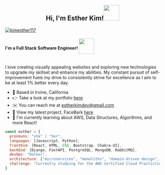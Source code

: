 <h2 align="center">Hi, I'm Esther Kim!<img src="https://media.giphy.com/media/mGcNjsfWAjY5AEZNw6/giphy.gif" width="50"></h2>

<a href="https://https://www.linkedin.com/in/kimesther117/"><img src="https://img.shields.io/static/v1?label=&message=kimesther117&color=%230A66C2&logo=LinkedIn" alt="kimesther117"></a>
<h4 align="left">I'm a Full Stack Software Engineer!  <img src="https://media.giphy.com/media/ZdO1mXD9kgpCslD5ka/giphy.gif" width="50" style="vertical-align: middle; margin-bottom: 15px;">
</h4>

I love creating visually appealing websites and exploring new technologies to upgrade my skillset and enhance my abilities. My constant pursuit of self-improvement fuels my drive to consistently strive for excellence as I aim to be at least 1% better every day.

- 📍 Based in Irvine, California
- 👉 Take a look at my portfolio [here](http://portfolio-est-kim.vercel.app/)
- ✉️ You can reach me at [estherkimdev@gmail.com](mailto:estherkimdev@gmail.com)
- 🐶 View my latest project, FaceBark [here](https://gitlab.com/facebark/facebark)
- 🌱  I'm currently learning about AWS, Data Structures, Algorithms, and more React!

```javascript
const esther = {
  pronouns: "she" | "her",
  languages: [Javascript, Python],
  frontEnd: [React, HTML, CSS, Bootstrap, Chakra-UI],
  backEnd: [Django, FastAPI, PostgreSQL, MongoDB, RabbitMQ],
  devOps: "Docker",
  architecture: ["microservices", "monoliths", "domain-driven design", "message queues", "polling"],
  challenge: "Currently studying for the AWS Certified Cloud Practictioner exam!"
}
```
